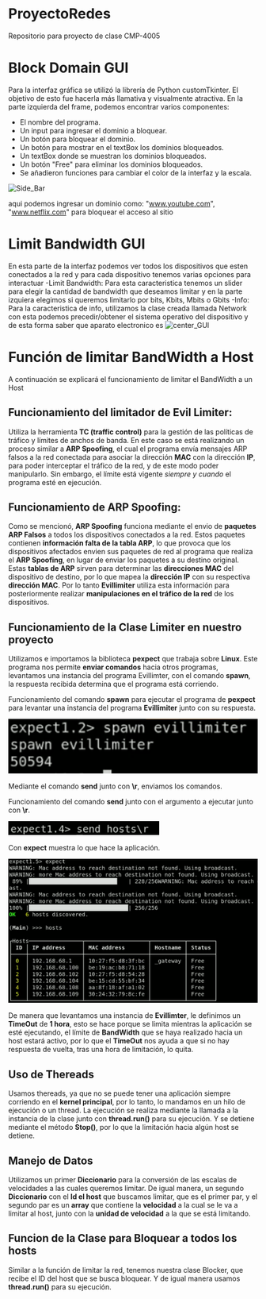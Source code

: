 # ProyectoRedes
Repositorio para proyecto de clase CMP-4005


# Block Domain GUI

Para la interfaz gráfica se utilizó la librería de Python customTkinter. El objetivo de esto fue hacerla más llamativa y visualmente atractiva. En la parte izquierda del frame, podemos encontrar varios componentes:

- El nombre del programa.
- Un input para ingresar el dominio a bloquear.
- Un botón para bloquear el dominio.
- Un botón para mostrar en el textBox los dominios bloqueados.
- Un textBox donde se muestran los dominios bloqueados.
- Un botón "Free" para eliminar los dominios bloqueados.
- Se añadieron funciones para cambiar el color de la interfaz y la escala.

![Side_Bar](https://user-images.githubusercontent.com/82112355/236125413-862190b6-5aa8-4924-935f-0b95f3df7911.jpg)

aqui podemos ingresar un dominio como: "www.youtube.com", "www.netflix.com" para bloquear el acceso al sitio

# Limit Bandwidth GUI
En esta parte de la interfaz podemos ver todos los dispositivos que esten conectados a la red y para cada dispositivo tenemos varias opciones para interactuar
-Limit Bandwidth: Para esta caracteristica tenemos un slider para elegir la cantidad de bandwidth que deseamos limitar y en la parte izquiera elegimos si queremos limitarlo por bits, Kbits, Mbits o Gbits
-Info: Para la caracteristica de info, utilizamos la clase creada llamada Network con esta podemos precedir/obtener el sistema operativo del dispositivo y de esta forma saber que aparato electronico es
![center_GUI](https://user-images.githubusercontent.com/82112355/236125755-f783109f-9009-43f1-a5a3-b8d5cb394dfb.jpg)


#   Función de limitar BandWidth a Host

A continuación se explicará el funcionamiento de limitar el BandWidth a un Host

## Funcionamiento del limitador de Evil Limiter:

Utiliza la herramienta **TC (traffic control)** para la gestión de las políticas de tráfico y límites de anchos de banda. En este caso se está realizando un proceso similar a **ARP Spoofing**, el cual el programa envía mensajes ARP falsos a la red conectada para asociar la dirección **MAC** con la dirección **IP**, para poder interceptar el tráfico de la red, y de este modo poder manipularlo. Sin embargo, el límite está vigente  *siempre y cuando* el programa esté en ejecución. 

## Funcionamiento de ARP Spoofing:

Como se mencionó, **ARP Spoofing** funciona mediante el envio de **paquetes ARP Falsos** a todos los dispositivos conectados a la red. Estos paquetes contienen **información falta de la tabla ARP**, lo que provoca que los dispositivos afectados envien sus paquetes de red al programa que realiza el **ARP Spoofing**, en lugar de enviar los paquetes a su destino original. Estas **tablas de ARP** sirven para determinar las **direcciones MAC** del dispositivo de destino, por lo que mapea la **dirección IP** con su respectiva **dirección MAC**. Por lo tanto **Evillimiter** utiliza esta información para posteriormente realizar **manipulaciones en el tráfico de la red** de los dispositivos. 

## Funcionamiento de la Clase Limiter en nuestro proyecto

Utilizamos e importamos la biblioteca **pexpect** que trabaja sobre **Linux**. Este programa nos permite **enviar comandos** hacia otros programas, levantamos una instancia del programa Evillimter, con el comando **spawn**, la respuesta recibida determina que el programa está corriendo.

Funcionamiento del comando **spawn** para ejecutar el programa de **pexpect** para levantar una instancia del programa **Evillimiter** junto con su respuesta.

![Funcionamiento del comando **spawn** para ejecutar el programa de **pexpect** para levantar una instancia del programa **Evillimiter** junto con su respuesta.](https://github.com/GaboLara998/Repositorio-temp/blob/main/Imagenes/Expect1.2%20-%20Imgur.png)

Mediante el comando **send** junto con **\r**, enviamos los comandos.

Funcionamiento del comando **send** junto con el argumento a ejecutar junto con **\r**.

![Funcionamiento del comando send junto con el argumento a ejecutar junto con \r.](https://github.com/GaboLara998/Repositorio-temp/blob/main/Imagenes/expect%201.4%20-%20Imgur.png)


Con **expect** muestra lo que hace la aplicación.

![Funcionamiento del comando send junto con el argumento a ejecutar junto con \r.](https://github.com/GaboLara998/Repositorio-temp/blob/main/Imagenes/Expect1.5%20-%20Imgur.png)

 
De manera que levantamos una instancia de **Evillimter**, le definimos un **TimeOut** de **1 hora**, esto se hace porque se limita mientras la aplicación se esté ejecutando, el límite de **BandWidth** que se haya realizado hacia un host estará activo, por lo que el **TimeOut** nos ayuda a que si no hay respuesta de vuelta, tras una hora de limitación, lo quita. 


## Uso de Thereads

Usamos thereads, ya que no se puede tener una aplicación siempre corriendo en el **kernel principal**, por lo tanto, lo mandamos en un hilo de ejecución o un thread. La ejecución se realiza mediante la llamada a la instancia de la clase junto con **thread.run()** para su ejecución. Y se detiene mediante el método **Stop()**, por lo que la limitación hacia algún host se detiene. 


## Manejo de Datos

Utilizamos un primer **Diccionario** para la conversión de las escalas de velocidades a las cuales queremos limitar. De igual manera, un segundo **Diccionario** con el **Id el host** que buscamos limitar, que es el primer par, y el segundo par es un **array** que contiene la **velocidad** a la cual se le va a limitar al host,  junto con la **unidad de velocidad** a la que se está limitando.


## Funcion de la Clase para Bloquear a todos los hosts

Similar a la función de limitar la red, tenemos nuestra clase Blocker, que recibe el ID del host que se busca bloquear. Y de igual manera usamos **thread.run()** para su ejecución.

